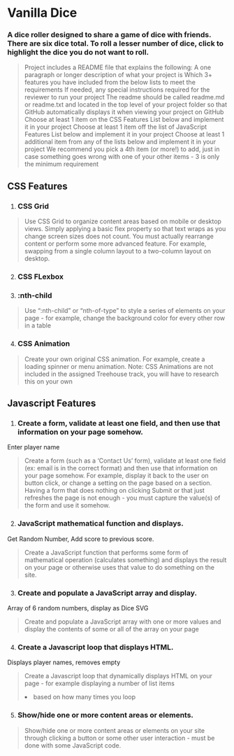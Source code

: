 # Vanilla Dice

### A dice roller designed to share a game of dice with friends. There are six dice total. To roll a lesser number of dice, click to highlight the dice you do not want to roll.

> Project includes a README file that explains the following:
A one paragraph or longer description of what your project is
Which 3+ features you have included from the below lists to meet the requirements
If needed, any special instructions required for the reviewer to run your project
The readme should be called readme.md or readme.txt and located in the top level of your project folder so that GitHub automatically displays it when viewing your project on GitHub
Choose at least 1 item on the CSS Features List below and implement it in your project
Choose at least 1 item off the list of JavaScript Features List below and implement it in your project
Choose at least 1 additional item from any of the lists below and implement it in your project
We recommend you pick a 4th item (or more!) to add, just in case something goes wrong with one of your other items - 3 is only the minimum requirement

## CSS Features
1. ### CSS Grid 

> Use CSS Grid to organize content areas based on mobile or desktop views. Simply applying a basic flex property so that text wraps as you change screen sizes does not count. You must actually rearrange content or perform some more advanced feature. For example, swapping from a single column layout to a two-column layout on desktop.

2. ### CSS FLexbox

3. ### :nth-child 

> Use “:nth-child” or “nth-of-type” to style a series of elements on your page - for example, change the background color for every other row in a table 

4. ### CSS Animation 

>Create your own original CSS animation. For example, create a loading spinner or menu animation. Note: CSS Animations are not included in the assigned Treehouse track, you will have to research this on your own


## Javascript Features

1. ### Create a form, validate at least one field, and then use that information on your page somehow.

Enter player name

> Create a form (such as a ‘Contact Us’ form), validate at least one field (ex: email is in the correct format) and then use that information on your page somehow. For example, display it back to the user on button click, or change a setting on the page based on a section. Having a form that does nothing on clicking Submit or that just refreshes the page is not enough - you must capture the value(s) of the form and use it somehow.

2. ### JavaScript mathematical function and displays.

Get Random Number, Add score to previous score.

> Create a JavaScript function that performs some form of mathematical operation (calculates something) and displays the result on your page or otherwise uses that value to do something on the site.

3. ### Create and populate a JavaScript array and display.

Array of 6 random numbers, display as Dice SVG

> Create and populate a JavaScript array with one or more values and display the contents of some or all of the array on your page

4. ### Create a Javascript loop that displays HTML.

Displays player names, removes empty

> Create a Javascript loop that dynamically displays HTML on your page - for example displaying a number of list items <li> based on how many times you loop

5. ### Show/hide one or more content areas or elements.

> Show/hide one or more content areas or elements on your site through clicking a button or some other user interaction - must be done with some JavaScript code. 